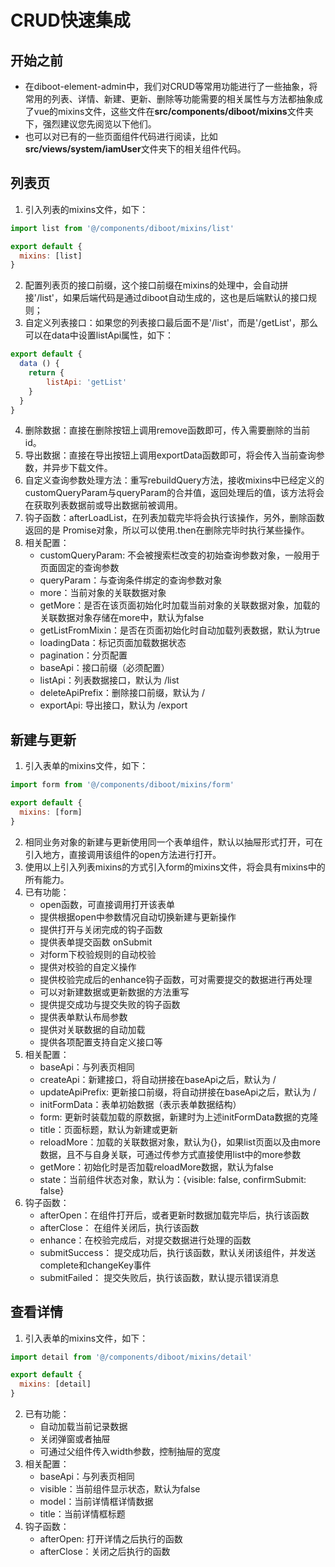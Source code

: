# CRUD快速集成

## 开始之前

* 在diboot-element-admin中，我们对CRUD等常用功能进行了一些抽象，将常用的列表、详情、新建、更新、删除等功能需要的相关属性与方法都抽象成了vue的mixins文件，这些文件在**src/components/diboot/mixins**文件夹下，强烈建议您先阅览以下他们。
* 也可以对已有的一些页面组件代码进行阅读，比如**src/views/system/iamUser**文件夹下的相关组件代码。

## 列表页

1. 引入列表的mixins文件，如下：
```javascript
import list from '@/components/diboot/mixins/list'

export default {
  mixins: [list]
}
```
2. 配置列表页的接口前缀，这个接口前缀在mixins的处理中，会自动拼接'/list'，如果后端代码是通过diboot自动生成的，这也是后端默认的接口规则；
3. 自定义列表接口：如果您的列表接口最后面不是'/list'，而是'/getList'，那么可以在data中设置listApi属性，如下：
```javascript
export default {
  data () {
    return {
        listApi: 'getList'
    }
  }
}
```
4. 删除数据：直接在删除按钮上调用remove函数即可，传入需要删除的当前id。
5. 导出数据：直接在导出按钮上调用exportData函数即可，将会传入当前查询参数，并异步下载文件。
6. 自定义查询参数处理方法：重写rebuildQuery方法，接收mixins中已经定义的customQueryParam与queryParam的合并值，返回处理后的值，该方法将会在获取列表数据前或导出数据前被调用。
7. 钩子函数：afterLoadList，在列表加载完毕将会执行该操作，另外，删除函数返回的是 Promise对象，所以可以使用.then在删除完毕时执行某些操作。
8. 相关配置：
    * customQueryParam: 不会被搜索栏改变的初始查询参数对象，一般用于页面固定的查询参数
    * queryParam：与查询条件绑定的查询参数对象
    * more：当前对象的关联数据对象
    * getMore：是否在该页面初始化时加载当前对象的关联数据对象，加载的关联数据对象存储在more中，默认为false
    * getListFromMixin：是否在页面初始化时自动加载列表数据，默认为true
    * loadingData：标记页面加载数据状态
    * pagination：分页配置
    * baseApi：接口前缀（必须配置）
    * listApi：列表数据接口，默认为 /list
    * deleteApiPrefix：删除接口前缀，默认为 / 
    * exportApi: 导出接口，默认为 /export

## 新建与更新

1. 引入表单的mixins文件，如下：
```javascript
import form from '@/components/diboot/mixins/form'

export default {
  mixins: [form]
}
```
2. 相同业务对象的新建与更新使用同一个表单组件，默认以抽屉形式打开，可在引入地方，直接调用该组件的open方法进行打开。
3. 使用以上引入列表mixins的方式引入form的mixins文件，将会具有mixins中的所有能力。
4. 已有功能：
    * open函数，可直接调用打开该表单
    * 提供根据open中参数情况自动切换新建与更新操作
    * 提供打开与关闭完成的钩子函数
    * 提供表单提交函数 onSubmit
    * 对form下校验规则的自动校验
    * 提供对校验的自定义操作
    * 提供校验完成后的enhance钩子函数，可对需要提交的数据进行再处理
    * 可以对新建数据或更新数据的方法重写
    * 提供提交成功与提交失败的钩子函数
    * 提供表单默认布局参数
    * 提供对关联数据的自动加载
    * 提供各项配置支持自定义接口等
5. 相关配置：
    * baseApi：与列表页相同
    * createApi：新建接口，将自动拼接在baseApi之后，默认为 / 
    * updateApiPrefix: 更新接口前缀，将自动拼接在baseApi之后，默认为 /
    * initFormData：表单初始数据（表示表单数据结构）
    * form: 更新时装载加载的原数据，新建时为上述initFormData数据的克隆
    * title：页面标题，默认为新建或更新
    * reloadMore：加载的关联数据对象，默认为{}，如果list页面以及由more数据，且不与自身关联，可通过传参方式直接使用list中的more参数
    * getMore：初始化时是否加载reloadMore数据，默认为false
    * state：当前组件状态对象，默认为：{visible: false, confirmSubmit: false}
6. 钩子函数：
    * afterOpen：在组件打开后，或者更新时数据加载完毕后，执行该函数
    * afterClose： 在组件关闭后，执行该函数
    * enhance：在校验完成后，对提交数据进行处理的函数
    * submitSuccess： 提交成功后，执行该函数，默认关闭该组件，并发送complete和changeKey事件
    * submitFailed： 提交失败后，执行该函数，默认提示错误消息

## 查看详情

1. 引入表单的mixins文件，如下：
```javascript
import detail from '@/components/diboot/mixins/detail'

export default {
  mixins: [detail]
}
```
2. 已有功能：
    * 自动加载当前记录数据
    * 关闭弹窗或者抽屉
    * 可通过父组件传入width参数，控制抽屉的宽度
3. 相关配置：
    * baseApi：与列表页相同
    * visible：当前组件显示状态，默认为false
    * model：当前详情框详情数据
    * title：当前详情框标题
4. 钩子函数：
    * afterOpen: 打开详情之后执行的函数
    * afterClose：关闭之后执行的函数
    